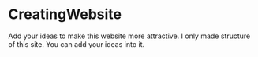 # CreatingWebsite

Add your ideas to make this website more attractive.
I only made structure of this site.
You can add your ideas into it.
